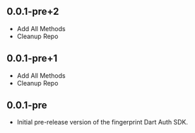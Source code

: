 ## 0.0.1-pre+2

- Add All Methods
- Cleanup Repo

## 0.0.1-pre+1

- Add All Methods
- Cleanup Repo

## 0.0.1-pre

- Initial pre-release version of the fingerprint Dart Auth SDK.
